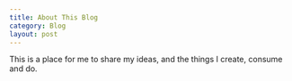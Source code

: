 ```yaml
---
title: About This Blog
category: Blog
layout: post
---
```

This is a place for me to share my ideas, and the things I create, consume and do.
